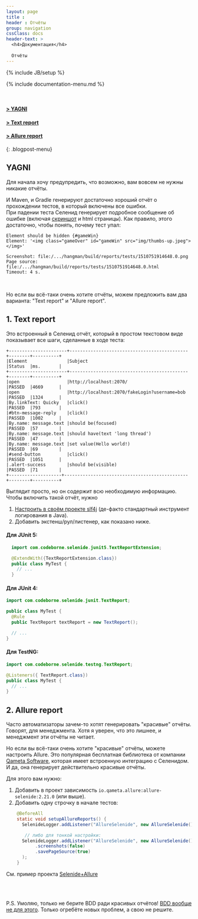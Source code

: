 ```yaml
---
layout: page
title :
header : Отчёты
group: navigation
cssClass: docs
header-text: >
  <h4>Документация</h4>
  
  Отчёты
---
```

{% include JB/setup %}

{% include documentation-menu.md %}

<br>

#### [&gt; YAGNI](#yagni)  
#### [&gt; Text report](#text-report)  
#### [&gt; Allure report](#allure-report)  
{: .blogpost-menu}

<a name="yagni"></a>
## YAGNI

Для начала хочу предупредить, что возможно, вам вовсем не нужны никакие отчёты.  

И Maven, и Gradle генерируют достаточно хороший отчёт о прохождении тестов, в который включены все ошибки.  
При падении теста Селенид генерирует подробное сообщение об ошибке (включая [скриншот](/documentation/screenshots.html) и html страницы). 
Как правило, этого достаточно, чтобы понять, почему тест упал:

```
Element should be hidden {#gameWin}
Element: '<img class="gameOver" id="gameWin" src="img/thumbs-up.jpeg"></img>'

Screenshot: file:/.../hangman/build/reports/tests/1510751914648.0.png
Page source: file:/.../hangman/build/reports/tests/1510751914648.0.html
Timeout: 4 s.
```
  
<br/>

Но если вы всё-таки очень хотите отчёты, можем предложить вам два варианта: "Text report" и "Allure report".  

<a name="text-report"></a>
## 1. Text report

Это встроенный в Селенид отчёт, который в простом текстовом виде показывает все шаги, сделанные в ходе теста:

```
+----------------------+---------------------------------------------+--------+----------+
|Element               |Subject                                      |Status  |ms.       |
+----------------------+---------------------------------------------+--------+----------+
|open                  |http://localhost:2070/                       |PASSED  |4669      |
|open                  |http://localhost:2070/fakeLogin?username=bob |PASSED  |1324      |
|By.linkText: Quicky   |click()                                      |PASSED  |793       |
|#btn-message-reply    |click()                                      |PASSED  |1002      |
|By.name: message.text |should be(focused)                           |PASSED  |57        |
|By.name: message.text |should have(text 'long thread')              |PASSED  |47        |
|By.name: message.text |set value(Hello world!)                      |PASSED  |69        |
|#send-button          |click()                                      |PASSED  |1051      |
|.alert-success        |should be(visible)                           |PASSED  |71        |
+--------------------+-----------------------------------------------+--------+----------+
```

Выглядит просто, но он содержит всю необходимую информацию.  
Чтобы включить такой отчёт, нужно 
1. [Настроить в своём проекте slf4j](https://github.com/selenide/selenide/wiki/slf4j) (де-факто стандартный инструмент логирования в Java).
2. Добавить экстенш/рул/листенер, как показано ниже. 

#### Для JUnit 5:

```java
  import com.codeborne.selenide.junit5.TextReportExtension;

  @ExtendWith({TextReportExtension.class})
  public class MyTest {
    // ...
  }
```

#### Для JUnit 4:

```java
import com.codeborne.selenide.junit.TextReport;

public class MyTest {
  @Rule
  public TextReport textReport = new TextReport();

  // ...
}
```

#### Для TestNG:

```java
import com.codeborne.selenide.testng.TextReport;

@Listeners({ TextReport.class})
public class MyTest {
  // ...
}
```


<a name="allure-report"></a>
## 2. Allure report

Часто автоматизаторы зачем-то хотят генерировать "красивые" отчёты. Говорят, для менеджмента. Хотя я уверен, что 
это лишнее, и менеджмент эти отчёты не читает.  

Но если вы всё-таки очень хотите "красивые" отчёты, можете настроить Allure. Это популярная бесплатная библиотека от 
компании [Qameta Software](https://qameta.io/), которая имеет встроенную интеграцию с Селенидом. И да, она генерирует действительно 
красивые отчёты.

Для этого вам нужно:
1. Добавить в проект зависимость `io.qameta.allure:allure-selenide:2.21.0` (или выше).
2. Добавить одну строчку в начале тестов:

```java
    @BeforeAll
    static void setupAllureReports() {
      SelenideLogger.addListener("AllureSelenide", new AllureSelenide());

       // либо для тонкой настройки:
      SelenideLogger.addListener("AllureSelenide", new AllureSelenide()
           .screenshots(false)
           .savePageSource(true)
      );
    }
```

См. пример проекта [Selenide+Allure](https://github.com/selenide-examples/selenide-allure-junit)


<br/>
<br/>

P.S. Умоляю, только не берите BDD ради красивых отчётов! 
[BDD вообще не для этого](https://www.youtube.com/watch?v=JnoZbbYZeeI&ab_channel=MikalaiAlimenkou). 
Только огребёте новых проблем, а свою не решите. 

<br/>

